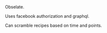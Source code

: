 Obselate. 

Uses facebook authorization and graphql. 


Can scramble recipes based on time and points.
